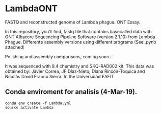 # LambdaONT
FASTQ and reconstructed genome of Lambda phague. ONT Essay. 

In this repository, you'll find, fastq file that contains basecalled data with ONT Albacore Sequencing Pipeline Software (version 2.1.10) from Lambda Phague. Differente assembly versions using different programs (See .pynb attached)

Polishing and assembly comparisons, coming soon...

It was sequenced with 9.4 chemistry and SKQ-RAD002 kit. This data was obtained by: Javier Correa, JF Díaz-Nieto, Diana Rincón-Toquica and Nicolás David Franco Sierra. In the Universidad EAFIT

## Conda enviroment for analisis (4-Mar-19).
```
conda env create -f Lambda.yml
source activate Lambda
```
